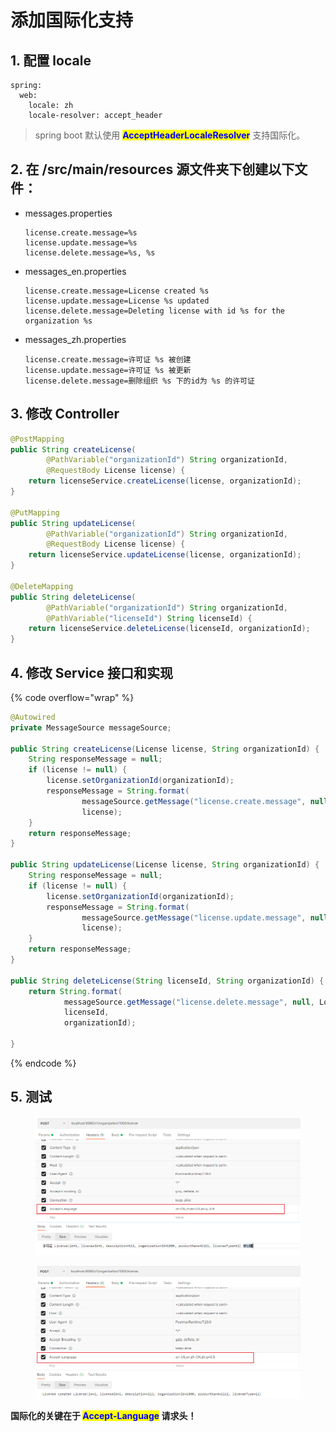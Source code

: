 # 添加国际化支持

## 1. 配置 locale

```properties
spring:
  web:
    locale: zh
    locale-resolver: accept_header
```

> spring boot 默认使用 <mark style="color:blue;">**AcceptHeaderLocaleResolver**</mark> 支持国际化。

## 2. 在 /src/main/resources 源文件夹下创建以下文件：

*   messages.properties

    ```properties
    license.create.message=%s
    license.update.message=%s
    license.delete.message=%s, %s
    ```
*   messages\_en.properties

    ```properties
    license.create.message=License created %s
    license.update.message=License %s updated
    license.delete.message=Deleting license with id %s for the organization %s
    ```
*   messages\_zh.properties

    ```properties
    license.create.message=许可证 %s 被创建
    license.update.message=许可证 %s 被更新
    license.delete.message=删除组织 %s 下的id为 %s 的许可证
    ```

## 3. 修改 Controller

```java
@PostMapping
public String createLicense(
        @PathVariable("organizationId") String organizationId,
        @RequestBody License license) {
    return licenseService.createLicense(license, organizationId);
}

@PutMapping
public String updateLicense(
        @PathVariable("organizationId") String organizationId,
        @RequestBody License license) {
    return licenseService.updateLicense(license, organizationId);
}

@DeleteMapping
public String deleteLicense(
        @PathVariable("organizationId") String organizationId,
        @PathVariable("licenseId") String licenseId) {
    return licenseService.deleteLicense(licenseId, organizationId);
}
```

## 4. 修改 Service 接口和实现

{% code overflow="wrap" %}
```java
@Autowired
private MessageSource messageSource;

public String createLicense(License license, String organizationId) {
    String responseMessage = null;
    if (license != null) {
        license.setOrganizationId(organizationId);
        responseMessage = String.format(
                messageSource.getMessage("license.create.message", null, LocaleContextHolder.getLocale()),
                license);
    }
    return responseMessage;
}

public String updateLicense(License license, String organizationId) {
    String responseMessage = null;
    if (license != null) {
        license.setOrganizationId(organizationId);
        responseMessage = String.format(
                messageSource.getMessage("license.update.message", null, LocaleContextHolder.getLocale()),
                license);
    }
    return responseMessage;
}

public String deleteLicense(String licenseId, String organizationId) {
    return String.format(
            messageSource.getMessage("license.delete.message", null, LocaleContextHolder.getLocale()),
            licenseId,
            organizationId);

}
```
{% endcode %}

## 5. 测试

<figure><img src="../../../.gitbook/assets/image (3) (1) (1) (1) (1) (1).png" alt=""><figcaption></figcaption></figure>

<figure><img src="../../../.gitbook/assets/image (4) (1) (1) (1) (1).png" alt=""><figcaption></figcaption></figure>

**国际化的关键在于 **<mark style="color:blue;">**Accept-Language**</mark>** 请求头！**
